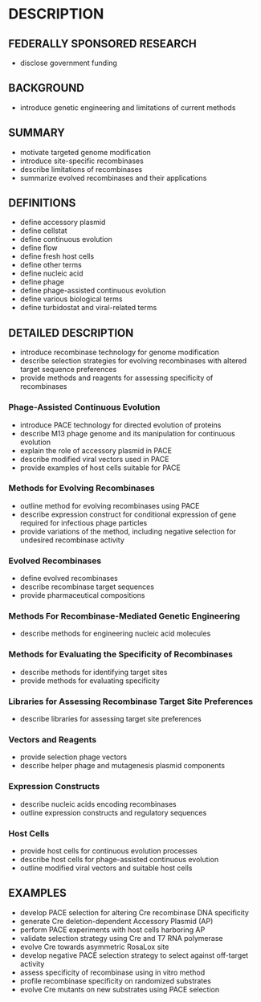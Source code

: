 # DESCRIPTION

## FEDERALLY SPONSORED RESEARCH

- disclose government funding

## BACKGROUND

- introduce genetic engineering and limitations of current methods

## SUMMARY

- motivate targeted genome modification
- introduce site-specific recombinases
- describe limitations of recombinases
- summarize evolved recombinases and their applications

## DEFINITIONS

- define accessory plasmid
- define cellstat
- define continuous evolution
- define flow
- define fresh host cells
- define other terms
- define nucleic acid
- define phage
- define phage-assisted continuous evolution
- define various biological terms
- define turbidostat and viral-related terms

## DETAILED DESCRIPTION

- introduce recombinase technology for genome modification
- describe selection strategies for evolving recombinases with altered target sequence preferences
- provide methods and reagents for assessing specificity of recombinases

### Phage-Assisted Continuous Evolution

- introduce PACE technology for directed evolution of proteins
- describe M13 phage genome and its manipulation for continuous evolution
- explain the role of accessory plasmid in PACE
- describe modified viral vectors used in PACE
- provide examples of host cells suitable for PACE

### Methods for Evolving Recombinases

- outline method for evolving recombinases using PACE
- describe expression construct for conditional expression of gene required for infectious phage particles
- provide variations of the method, including negative selection for undesired recombinase activity

### Evolved Recombinases

- define evolved recombinases
- describe recombinase target sequences
- provide pharmaceutical compositions

### Methods For Recombinase-Mediated Genetic Engineering

- describe methods for engineering nucleic acid molecules

### Methods for Evaluating the Specificity of Recombinases

- describe methods for identifying target sites
- provide methods for evaluating specificity

### Libraries for Assessing Recombinase Target Site Preferences

- describe libraries for assessing target site preferences

### Vectors and Reagents

- provide selection phage vectors
- describe helper phage and mutagenesis plasmid components

### Expression Constructs

- describe nucleic acids encoding recombinases
- outline expression constructs and regulatory sequences

### Host Cells

- provide host cells for continuous evolution processes
- describe host cells for phage-assisted continuous evolution
- outline modified viral vectors and suitable host cells

## EXAMPLES

- develop PACE selection for altering Cre recombinase DNA specificity
- generate Cre deletion-dependent Accessory Plasmid (AP)
- perform PACE experiments with host cells harboring AP
- validate selection strategy using Cre and T7 RNA polymerase
- evolve Cre towards asymmetric RosaLox site
- develop negative PACE selection strategy to select against off-target activity
- assess specificity of recombinase using in vitro method
- profile recombinase specificity on randomized substrates
- evolve Cre mutants on new substrates using PACE selection

